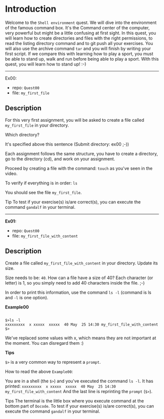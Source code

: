 # Introduction

Welcome to the `Shell environment` quest.
We will dive into the environment of the famous command box. It's the Command center of the computer, very powerful but might be a little confusing at first sight.
In this quest, you will learn how to create directories and files with the right permissions, to read the listing directory command and to git push all your exercises.
You will also use the archive command `tar` and you will finish by writing your first script. If we compare this with learning how to play a sport, you must be able to stand up, walk and run before being able to play a sport. With this quest, you will learn how to stand up! :-)

------------------------------------------------------------------------------------------------------------------------------------------------------------------------------------------------------------------------------------------------------------------------------------------------------------------------------------------------------------------------------

Ex00:

+ repo: `Quest00`
+ file: `my_first_file`

## Description

For this very first assignment, you will be asked to create a file called `my_first_file` in your directory.

Which directory?

It's specified above this sentence (Submit directory: ex00 ;-))

Each assignment follows the same structure, you have to create a directory, go to the directory (cd), and work on your assignment.

Proceed by creating a file with the command: `touch` as you've seen in the video.

To verify if everything is in order: `ls`

You should see the file `my_first_file`.

Tip
To test if your exercise(s) is/are correct(s), you can execute the command `gandalf` in your terminal.

---------------------------------------------------------------------------------------------------------------------------------------------------------------------------------------
**Ex01:**

+ repo: `Quest00`
+ file: `my_first_file_with_content`

## Description

Create a file called `my_first_file_with_content` in your directory. Update its size.

Size needs to be: `40`.
How can a file have a size of 40?
Each character (or letter) is 1, so you simply need to add 40 characters inside the file. ;-)

In order to print this information, use the command `ls -l` (command is ls and `-l` is one option).

**Example00**

```

$>ls -l
xxxxxxxxx  x xxxxx  xxxxx  40 May  25 14:30 my_first_file_with_content
$>

```
We've replaced some values with x, which means they are not important at the moment. You can disregard them :)

**Tips**

`$>` is a very common way to represent a `prompt`.

How to read the above `Example00`:

You are in a shell (the `$>`) and you've executed the command `ls -l`.
It has printed: `xxxxxxxxx  x xxxxx  xxxxx  40 May  25 14:30 my_first_file_with_content`
And the last line is reprinting the `prompt` (`$>`).

Tips
The terminal is the little box where you execute command at the bottom part of `Docode`.
To test if your exercise(s) is/are correct(s), you can execute the command `gandalf` in your terminal.


